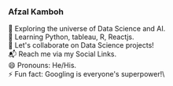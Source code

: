 ### Afzal Kamboh

🔭 Exploring the universe of Data Science and AI.\
🌱 Learning Python, tableau, R, Reactjs.\
👯 Let's collaborate on Data Science projects!\
📬 Reach me via my Social Links.\
😄 Pronouns: He/His.\
⚡ Fun fact: Googling is everyone's superpower!\

